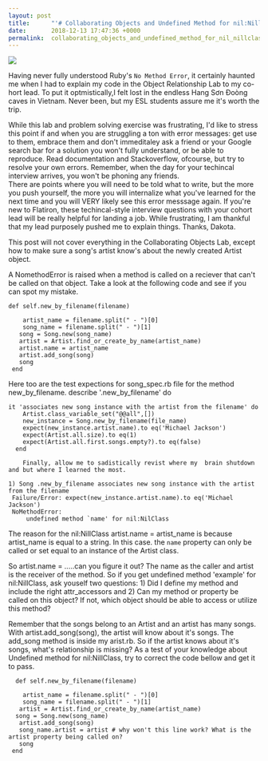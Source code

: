 ```yaml
---
layout: post
title:      "'# Collaborating Objects and Undefined Method for nil:NillClass'."
date:       2018-12-13 17:47:36 +0000
permalink:  collaborating_objects_and_undefined_method_for_nil_nillclass
---
```




![](http://i.imgur.com/XGrLxn3.jpghttp://)


Having never fully understood Ruby's `No Method Error`, it certainly haunted me when I had to explain my code in the Object Relationship Lab to my co-hort lead. To put it optmistically,I felt lost in the endless Hang Sơn Đoòng caves in Vietnam. Never been, but my ESL students assure me it's worth the trip. 

While this lab and problem solving exercise was frustrating, I'd like to stress this point if and when you are struggling a ton with error messages: get use to them, embrace them and don't immeditaley ask a friend or your Google search bar for a solution you won't fully understand, or be able to reproduce. Read documentation and Stackoverflow, ofcourse, but try to resolve your own errors. Remember, when the day for your techincal interview  arrives, you won't be phoning any friends.  
There are points where you will need to be told what to write, but the more you push yourself, the more you will internalize what you've learned for the next time and you will VERY likely see this error messsage again. If you're new to Flatiron, these techincal-style interview questions with your cohort lead will be really helpful for landing a job. While frustrating, I am thankful that my lead purposely pushed me to explain things. Thanks, Dakota.

This post will not cover everything in the Collaborating Objects Lab, except how to make sure a song's artist know's about the newly created Artist object. 

A NomethodError is raised when a method is called on a reciever that can't be called on that object. Take a look at the following code and see if you can spot my mistake. 

```
def self.new_by_filename(filename)
  
    artist_name = filename.split(" - ")[0]
    song_name = filename.split(" - ")[1]
   song = Song.new(song_name)
   artist = Artist.find_or_create_by_name(artist_name)
   artist.name = artist_name 
   artist.add_song(song)
   song
 end
```
 
 Here too are the test expections for song_spec.rb file for the method new_by_filename. 
 describe '.new_by_filename' do

  ```
  it 'associates new song instance with the artist from the filename' do
      Artist.class_variable_set("@@all",[])
      new_instance = Song.new_by_filename(file_name)
      expect(new_instance.artist.name).to eq('Michael Jackson')
      expect(Artist.all.size).to eq(1)
      expect(Artist.all.first.songs.empty?).to eq(false)
    end
```
		
		
		Finally, allow me to sadistically revist where my  brain shutdown and but where I learned the most. 
		
```
1) Song .new_by_filename associates new song instance with the artist from the filename
 Failure/Error: expect(new_instance.artist.name).to eq('Michael Jackson')
 NoMethodError:
	 undefined method `name' for nil:NilClass
```

The reason for the nil:NillClass artist.name = artist_name is because artist_name is equal to a string. In this case. the `name` property can only be called or set equal to an instance of the Artist class.


So artist.name = .....can you figure it out? The name as the caller and artist is the receiver of the method. So if you get undefined method 'example' for nil:NillClass, ask youself two questions: 1) Did I define my method and include the right attr_accessors and 2) Can my method or property be called on this object? If not, which object should be able to access or utilize this method? 

Remember that the songs belong to an Artist and an artist has many songs. With  artist.add_song(song), the artist will know about it's songs. The add_song method is inside my arist.rb. So if the artist knows about it's songs, what's relationship is missing? As a test of your knowledge about Undefined method for nil:NillClass, try to correct the code bellow and get it to pass. 

```
  def self.new_by_filename(filename)

    artist_name = filename.split(" - ")[0]
    song_name = filename.split(" - ")[1]
   artist = Artist.find_or_create_by_name(artist_name)
  song = Song.new(song_name)
   artist.add_song(song)
   song_name.artist = artist # why won't this line work? What is the artist property being called on? 
   song
 end
```


